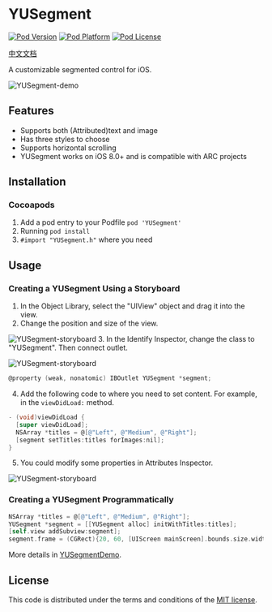 # YUSegment
[![Pod Version](https://img.shields.io/cocoapods/v/YUSegment.svg)]()
[![Pod Platform](https://img.shields.io/cocoapods/p/YUSegment.svg?style=flat)]()
[![Pod License](https://img.shields.io/cocoapods/l/YUSegment.svg)]()

[中文文档](http://www.jianshu.com/p/dfe654b749b3)

A customizable segmented control for iOS.

![YUSegment-demo](https://github.com/afishhhhh/YUSegment/blob/master/Images/demo.gif)

## Features

- Supports both (Attributed)text and image
- Has three styles to choose
- Supports horizontal scrolling
- YUSegment works on iOS 8.0+ and is compatible with ARC projects

## Installation

### Cocoapods

1. Add a pod entry to your Podfile `pod 'YUSegment'`
2. Running `pod install`
3. `#import "YUSegment.h"` where you need

## Usage

### Creating a YUSegment Using a Storyboard

1. In the Object Library, select the "UIView" object and drag it into the view.
2. Change the position and size of the view.

  ![YUSegment-storyboard](https://github.com/afishhhhh/YUSegment/blob/master/Images/storyboard2.png)
3. In the Identify Inspector, change the class to "YUSegment". Then connect outlet.

  ![YUSegment-storyboard](https://github.com/afishhhhh/YUSegment/blob/master/Images/storyboard1.png)
  ```objective-c
  @property (weak, nonatomic) IBOutlet YUSegment *segment;
  ```
4. Add the following code to where you need to set content. For example, in the `viewDidLoad:` method.

  ```objective-c
  - (void)viewDidLoad {
    [super viewDidLoad];
    NSArray *titles = @[@"Left", @"Medium", @"Right"];
    [segment setTitles:titles forImages:nil];
  }
  ```
5. You could modify some properties in Attributes Inspector.

  ![YUSegment-storyboard](https://github.com/afishhhhh/YUSegment/blob/master/Images/storyboard3.png)

### Creating a YUSegment Programmatically

```objective-c
NSArray *titles = @[@"Left", @"Medium", @"Right"];
YUSegment *segment = [[YUSegment alloc] initWithTitles:titles];
[self.view addSubview:segment];
segment.frame = (CGRect){20, 60, [UIScreen mainScreen].bounds.size.width - 40, 44};
```

More details in [YUSegmentDemo](YUSegmentDemo).

## License

This code is distributed under the terms and conditions of the [MIT license](LICENSE).
